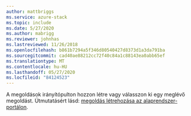 ```yaml
---
author: mattbriggs
ms.service: azure-stack
ms.topic: include
ms.date: 5/27/2020
ms.author: mabrigg
ms.reviewer: johnhas
ms.lastreviewed: 11/26/2018
ms.openlocfilehash: b861b7294a5f346d80540427d8373d1a3da791ba
ms.sourcegitcommit: cad40ae88212cc72f40c84a1c88143ea0abb65ef
ms.translationtype: MT
ms.contentlocale: hu-HU
ms.lasthandoff: 05/27/2020
ms.locfileid: "84124523"
---
```

A megoldások irányítópulton hozzon létre vagy válasszon ki egy meglévő megoldást. Útmutatásért lásd: [megoldás létrehozása az alaprendszer-portálon](../azure-stack-vaas-key-concepts.md#create-a-solution-in-the-azure-stack-hub-validation-portal).